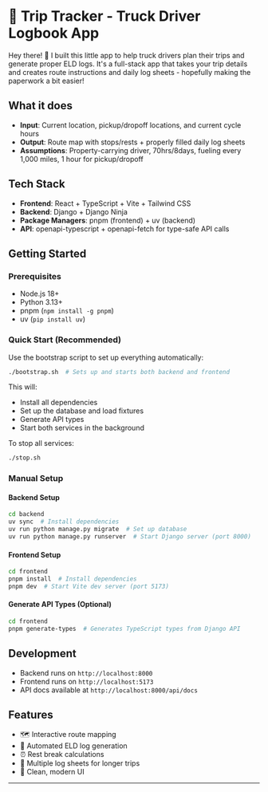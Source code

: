 # 🚛 Trip Tracker - Truck Driver Logbook App

Hey there! 👋 I built this little app to help truck drivers plan their trips and generate proper ELD logs. It's a full-stack app that takes your trip details and creates route instructions and daily log sheets - hopefully making the paperwork a bit easier!

## What it does

- **Input**: Current location, pickup/dropoff locations, and current cycle hours
- **Output**: Route map with stops/rests + properly filled daily log sheets
- **Assumptions**: Property-carrying driver, 70hrs/8days, fueling every 1,000 miles, 1 hour for pickup/dropoff

## Tech Stack

- **Frontend**: React + TypeScript + Vite + Tailwind CSS
- **Backend**: Django + Django Ninja
- **Package Managers**: pnpm (frontend) + uv (backend)
- **API**: openapi-typescript + openapi-fetch for type-safe API calls

## Getting Started

### Prerequisites

- Node.js 18+
- Python 3.13+
- pnpm (`npm install -g pnpm`)
- uv (`pip install uv`)

### Quick Start (Recommended)

Use the bootstrap script to set up everything automatically:

```bash
./bootstrap.sh  # Sets up and starts both backend and frontend
```

This will:

- Install all dependencies
- Set up the database and load fixtures
- Generate API types
- Start both services in the background

To stop all services:

```bash
./stop.sh
```

### Manual Setup

#### Backend Setup

```bash
cd backend
uv sync  # Install dependencies
uv run python manage.py migrate  # Set up database
uv run python manage.py runserver  # Start Django server (port 8000)
```

#### Frontend Setup

```bash
cd frontend
pnpm install  # Install dependencies
pnpm dev  # Start Vite dev server (port 5173)
```

#### Generate API Types (Optional)

```bash
cd frontend
pnpm generate-types  # Generates TypeScript types from Django API
```

## Development

- Backend runs on `http://localhost:8000`
- Frontend runs on `http://localhost:5173`
- API docs available at `http://localhost:8000/api/docs`

## Features

- 🗺️ Interactive route mapping
- 📝 Automated ELD log generation
- ⏰ Rest break calculations
- 🚛 Multiple log sheets for longer trips
- 🎨 Clean, modern UI

---
